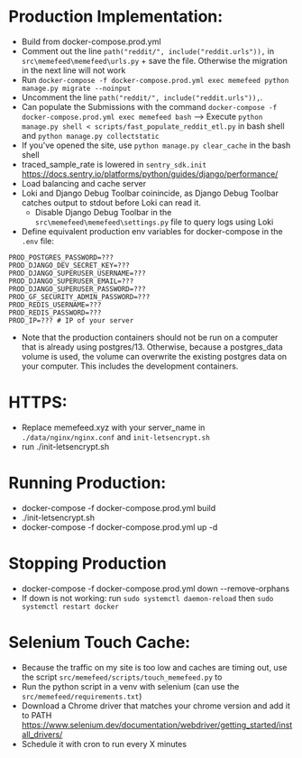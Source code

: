 # Production Implementation:

- Build from docker-compose.prod.yml
- Comment out the line `path("reddit/", include("reddit.urls")),` in `src\memefeed\memefeed\urls.py` + save the file. Otherwise the migration in the next line will not work
- Run `docker-compose -f docker-compose.prod.yml exec memefeed python manage.py migrate --noinput`
- Uncomment the line `path("reddit/", include("reddit.urls")),`. 
- Can populate the Submissions with the command `docker-compose -f docker-compose.prod.yml exec memefeed bash` --> Execute `python manage.py shell < scripts/fast_populate_reddit_etl.py` in bash shell and `python manage.py collectstatic`
- If you've opened the site, use `python manage.py clear_cache` in the bash shell
- traced_sample_rate is lowered in `sentry_sdk.init` https://docs.sentry.io/platforms/python/guides/django/performance/
- Load balancing and cache server
- Loki and Django Debug Toolbar coinincide, as Django Debug Toolbar catches output to stdout before Loki can read it.
    - Disable Django Debug Toolbar in the `src\memefeed\memefeed\settings.py` file to query logs using Loki
- Define equivalent production env variables for docker-compose in the `.env` file:
```
PROD_POSTGRES_PASSWORD=???
PROD_DJANGO_DEV_SECRET_KEY=???
PROD_DJANGO_SUPERUSER_USERNAME=???
PROD_DJANGO_SUPERUSER_EMAIL=???
PROD_DJANGO_SUPERUSER_PASSWORD=???
PROD_GF_SECURITY_ADMIN_PASSWORD=???
PROD_REDIS_USERNAME=???
PROD_REDIS_PASSWORD=???
PROD_IP=??? # IP of your server
```
- Note that the production containers should not be run on a computer that is already using postgres/13. Otherwise, because a postgres_data volume is used, the volume can overwrite the existing postgres data on your computer. This includes the development containers.

# HTTPS:
- Replace memefeed.xyz with your server_name in `./data/nginx/nginx.conf` and `init-letsencrypt.sh`
- run ./init-letsencrypt.sh 

# Running Production:
- docker-compose -f docker-compose.prod.yml build
- ./init-letsencrypt.sh 
- docker-compose -f docker-compose.prod.yml up -d

# Stopping Production
- docker-compose -f docker-compose.prod.yml down --remove-orphans
- If down is not working: run `sudo systemctl daemon-reload` then `sudo systemctl restart docker`

# Selenium Touch Cache:
- Because the traffic on my site is too low and caches are timing out, use the script `src/memefeed/scripts/touch_memefeed.py` to 
- Run the python script in a venv with selenium (can use the `src/memefeed/requirements.txt`)
- Download a Chrome driver that matches your chrome version and add it to PATH https://www.selenium.dev/documentation/webdriver/getting_started/install_drivers/
- Schedule it with cron to run every X minutes